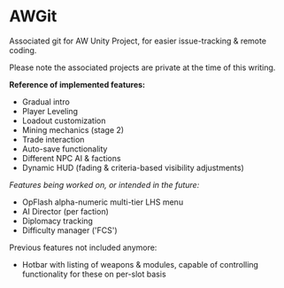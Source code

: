 # AWGit
Associated git for AW Unity Project, for easier issue-tracking & remote coding.

Please note the associated projects are private at the time of this writing.

**Reference of implemented features:**
- Gradual intro
- Player Leveling
- Loadout customization
- Mining mechanics (stage 2)
- Trade interaction
- Auto-save functionality
- Different NPC AI & factions
- Dynamic HUD (fading & criteria-based visibility adjustments)

_Features being worked on, or intended in the future:_
- OpFlash alpha-numeric multi-tier LHS menu
- AI Director (per faction)
- Diplomacy tracking
- Difficulty manager ('FCS')

Previous features not included anymore:
- Hotbar with listing of weapons & modules, capable of controlling functionality for these on per-slot basis
